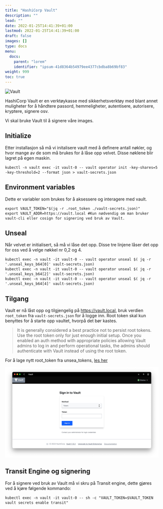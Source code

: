 ```yaml
---
title: "HashiCorp Vault"
description: ""
lead: ""
date: 2022-01-25T14:41:39+01:00
lastmod: 2022-01-25T14:41:39+01:00
draft: false
images: []
type: docs
menu:
  docs:
    parent: "lorem"
    identifier: "ipsum-41d8364b54979ee4377cbdba8b69bf83"
weight: 999
toc: true
---
```



![Vault](https://www.datocms-assets.com/2885/1542059843-vaultshare-imglogo-w-stack-graphic1200x630.png)

HashiCorp Vault er en verktøykasse med sikkerhetsverktøy med blant annet muligheter for å håndtere passord, hemmeligheter, autentisere, autorisere, kryptere, signere osv.

Vi skal bruke Vault til å signere våre images.

## Initialize
Etter installasjon så må vi initalisere vault med å definere antall nøkler, og hvor mange av de som må brukes for å låse opp velvet. Disse nøklene blir lagret på egen maskin.
```shell
kubectl -n vault exec -it vault-0 -- vault operator init -key-shares=5 -key-threshold=2 --format json > vault-secrets.json
```

## Environment variables
Dette er variabler som brukes for å aksessere og interagere med vault.

```shell
export VAULT_TOKEN="$(jq -r .root_token ./vault-secrets.json)"
export VAULT_ADDR=https://vault.local #Kun nødvendig om man bruker vault-cli eller cosign for signering ved bruk av Vault.
```

## Unseal
Når velvet er initialisert, så må vi låse det opp. Disse tre linjene låser det opp for oss ved å velge nøkkel nr 0,2 og 4.

```shell
kubectl exec -n vault -it vault-0 -- vault operator unseal $( jq -r '.unseal_keys_b64[0]' vault-secrets.json)
kubectl exec -n vault -it vault-0 -- vault operator unseal $( jq -r '.unseal_keys_b64[2]' vault-secrets.json)
kubectl exec -n vault -it vault-0 -- vault operator unseal $( jq -r '.unseal_keys_b64[4]' vault-secrets.json)
```

## Tilgang
Vault er nå låst opp og tilgjengelig på https://vault.local, bruk verdien `root_token` fra `vault-secrets.json` for å logge inn. Root token skal kun benyttes for å starte opp vaultet, hvorpå det bør kastes.

> It is generally considered a best practice not to persist root tokens. Use the root token only for just enough initial setup. Once you enabled an auth method with appropriate policies allowing Vault admins to log in and perform operational tasks, the admins should authenticate with Vault instead of using the root token.

For å lage nytt root_token fra unsea_tokens, [les her](https://developer.hashicorp.com/vault/tutorials/operations/generate-root#generate-root)

![Vault](vault.png)

## Transit Engine og signering

For å signere ved bruk av Vault må vi skru på Transit engine, dette gjøres ved å kjøre følgende kommando:

```shell
kubectl exec -n vault -it vault-0 -- sh -c "VAULT_TOKEN=$VAULT_TOKEN vault secrets enable transit"
```